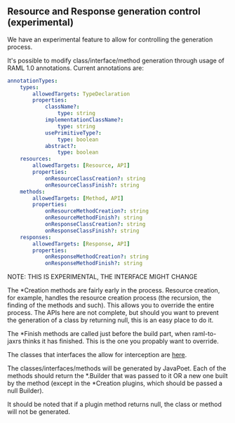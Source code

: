 ## Resource and Response generation control (experimental)

We have an experimental feature to allow for controlling the generation process.

It's possible to modify class/interface/method generation through usage of RAML 1.0 annotations.
Current annotations are:
``` yaml
annotationTypes:
    types:
        allowedTargets: TypeDeclaration
        properties:
            className?:
                type: string
            implementationClassName?:
                type: string
            usePrimitiveType?:
                type: boolean
            abstract?:
                type: boolean
    resources:
        allowedTargets: [Resource, API]
        properties:
            onResourceClassCreation?: string
            onResourceClassFinish?: string
    methods:
        allowedTargets: [Method, API]
        properties:
            onResourceMethodCreation?: string
            onResourceMethodFinish?: string
            onResponseClassCreation?: string
            onResponseClassFinish?: string
    responses:
        allowedTargets: [Response, API]
        properties:
            onResponseMethodCreation?: string
            onResponseMethodFinish?: string
```

NOTE: THIS IS EXPERIMENTAL, THE INTERFACE MIGHT CHANGE

The *Creation methods are fairly early in the process. Resource creation, for example, handles the resource creation process
 (the recursion, the finding of the methods and such). This allows you to override the entire process. The APIs here are not complete,
 but should you want to prevent the generation of a class by returning null, this is an easy place to do it.

The *Finish methods are called just before the build part, when raml-to-jaxrs thinks it has finished. This is the one you propably want to override.

The classes that interfaces the allow for interception are [here](src/main/java/org/raml/jaxrs/generator/extension/resources).

The classes/interfaces/methods will be generated by JavaPoet. Each of the methods should return the *.Builder that was passed to it OR a new
one built by the method (except in the *Creation plugins, which should be passed a null Builder).

It should be noted that if a plugin method returns null, the class or method will not be generated.

